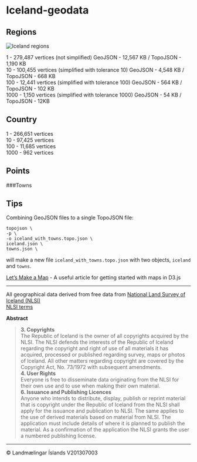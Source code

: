 Iceland-geodata
===============

Regions
-------

![Iceland regions](http://i.imgur.com/vycNgYe.png)

1 - 279,487 vertices (not simplified) GeoJSON - 12,567 KB / TopoJSON - 1,190 KB  
10 - 100,455 vertices (simplified with tolerance 10) GeoJSON - 4,548 KB / TopoJSON - 668 KB  
100 - 12,441 vertices (simplified with tolerance 100) GeoJSON - 564 KB / TopoJSON - 102 KB  
1000 - 1,150 vertices (simplified with tolerance 1000) GeoJSON - 54 KB / TopoJSON - 12KB  

Country
-------

1 - 266,651 vertices  
10 - 97,425 vertices  
100 - 11,685 vertices  
1000 - 962 vertices   

Points
------

###Towns


Tips
----

Combining GeoJSON files to a single TopoJSON file:  
```
topojson \
-p \
-o iceland_with_towns.topo.json \
iceland.json \
towns.json \
```  
will make a new file `iceland_with_towns.topo.json` with two objects, `iceland` and `towns`.


[Let’s Make a Map](http://bost.ocks.org/mike/map/) - A useful article for getting started with maps in D3.js

---

All geographical data derived from free data from [National Land Survey of Iceland (NLSI)](http://www.lmi.is/en/)  
[NLSI terms](http://www.lmi.is/en/stafraen-gogn/skilmalar-og-gjaldskra/)  

**Abstract**  
> **3. Copyrights**  
> The Republic of Iceland is the owner of all copyrights acquired by the NLSI. The 
NLSI defends the interests of the Republic of Iceland regarding the copyright and 
right of use of all materials it has acquired, processed or published regarding survey, 
maps or photos of Iceland. All other matters regarding copyright are covered by the 
Copyright Act, No. 73/1972 with subsequent amendments.  
> **4. User Rights**  
> Everyone is free to disseminate data originating from the NLSI for their own use and to
use when making their own material.  
> **6. Issuance and Publishing Licences**  
> Anyone who intends to distribute, display, publish or reprint material that is copyright 
under the Republic of Iceland from the NLSI shall apply for the issuance and 
publication to NLSI. The same applies to the use of derived materials based on 
material from NLSI. The application must include details of where it is planned to 
publish the material. As a confirmation of the application the NLSI grants the user a 
numbered publishing license.  
---
© Landmælingar Íslands V201307003